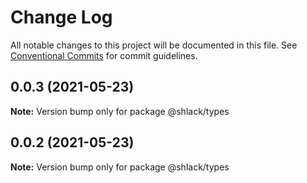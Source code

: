 # Change Log

All notable changes to this project will be documented in this file.
See [Conventional Commits](https://conventionalcommits.org) for commit guidelines.

## 0.0.3 (2021-05-23)

**Note:** Version bump only for package @shlack/types





## 0.0.2 (2021-05-23)

**Note:** Version bump only for package @shlack/types
